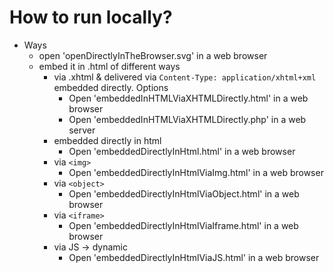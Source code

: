 
# How to run locally?
* Ways
  * open 'openDirectlyInTheBrowser.svg' in a web browser
  * embed it in .html of different ways
    * via .xhtml & delivered via `Content-Type: application/xhtml+xml` embedded directly. Options
      * Open 'embeddedInHTMLViaXHTMLDirectly.html' in a web browser
      * Open 'embeddedInHTMLViaXHTMLDirectly.php' in a web server
    * embedded directly in html
      * Open 'embeddedDirectlyInHtml.html' in a web browser
    * via `<img>`
      * Open 'embeddedDirectlyInHtmlViaImg.html' in a web browser
    * via `<object>`
      * Open 'embeddedDirectlyInHtmlViaObject.html' in a web browser
    * via `<iframe>`
      * Open 'embeddedDirectlyInHtmlViaIframe.html' in a web browser
    * via JS -> dynamic 
      * Open 'embeddedDirectlyInHtmlViaJS.html' in a web browser
